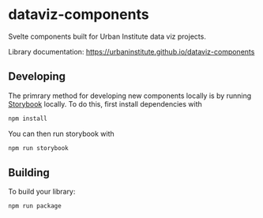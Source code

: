 # dataviz-components

Svelte components built for Urban Institute data viz projects.

Library documentation: https://urbaninstitute.github.io/dataviz-components

## Developing

The primrary method for developing new components locally is by running [Storybook](https://storybook.js.org/) locally. To do this, first install dependencies with

```bash
npm install
```

You can then run storybook with

```bash
npm run storybook
```

## Building

To build your library:

```bash
npm run package
```
